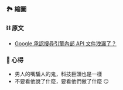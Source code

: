 ### 🏞 縮圖

### ⛓ 原文
* [Google 承認搜尋引擎內部 API 文件洩漏了？](https://blog.gslin.org/archives/2024/06/01/11826/google-%e6%89%bf%e8%aa%8d%e6%90%9c%e5%b0%8b%e5%bc%95%e6%93%8e%e5%85%a7%e9%83%a8-api-%e6%96%87%e4%bb%b6%e6%b4%a9%e6%bc%8f%e4%ba%86%ef%bc%9f/)

### 📜 心得
* 男人的嘴騙人的鬼，科技巨頭也是一樣
* 不要看他說了什麼，要看他們做了什麼 😏 